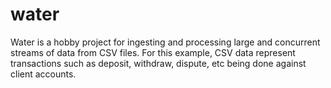 # water
Water is a hobby project for ingesting and processing large and concurrent streams of data from CSV files.
For this example, CSV data represent transactions such as deposit, withdraw, dispute, etc being done against client accounts.

